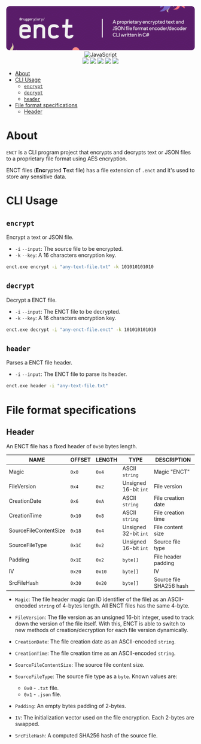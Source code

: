 <div align=center>
<img src='https://raw.githubusercontent.com/ruggeryiury/enct/main/assets/header.webp' alt='ENCT: Package Header Image'>
</div>

<div align=center>
<img src='https://cdn.jsdelivr.net/gh/devicons/devicon@latest/icons/csharp/csharp-original.svg' width='48px' title='JavaScript'/>
</div>

<div align=center>
<img src='https://img.shields.io/github/last-commit/ruggeryiury/enct?color=%23DDD&style=for-the-badge' /> <img src='https://img.shields.io/github/repo-size/ruggeryiury/enct?style=for-the-badge' /> <img src='https://img.shields.io/github/issues/ruggeryiury/enct?style=for-the-badge' /> <img src='https://img.shields.io/github/package-json/v/ruggeryiury/enct?style=for-the-badge' /> <img src='https://img.shields.io/github/license/ruggeryiury/enct?style=for-the-badge' />
</div>

- [About](#about)
- [CLI Usage](#cli-usage)
  - [`encrypt`](#encrypt)
  - [`decrypt`](#decrypt)
  - [`header`](#header)
- [File format specifications](#file-format-specifications)
  - [Header](#header-1)


# About

`ENCT` is a CLI program project that encrypts and decrypts text or JSON files to a proprietary file format using AES encryption.

ENCT files (**Enc**rypted **T**ext file) has a file extension of `.enct` and it's used to store any sensitive data.

# CLI Usage

## `encrypt`

Encrypt a text or JSON file.

- `-i` `--input`: The source file to be encrypted.
- `-k` `--key`: A 16 characters encryption key.

```bat
enct.exe encrypt -i "any-text-file.txt" -k 101010101010
```

## `decrypt`

Decrypt a ENCT file.

- `-i` `--input`: The ENCT file to be decrypted.
- `-k` `--key`: A 16 characters encryption key.

```bat
enct.exe decrypt -i "any-enct-file.enct" -k 101010101010
```

## `header`

Parses a ENCT file header.

- `-i` `--input`: The ENCT file to parse its header.

```bat
enct.exe header -i "any-text-file.txt"
```

# File format specifications

## Header

An ENCT file has a fixed header of `0x50` bytes length.


| NAME                  	| OFFSET 	| LENGTH 	| TYPE                  	| DESCRIPTION             	|
|-----------------------	|--------	|--------	|-----------------------	|-------------------------	|
| Magic                 	| `0x0`  	| `0x4`  	| ASCII `string`        	| Magic "ENCT"            	|
| FileVersion           	| `0x4`  	| `0x2`  	| Unsigned 16-bit `int` 	| File version            	|
| CreationDate          	| `0x6`  	| `0xA`  	| ASCII `string`        	| File creation date      	|
| CreationTime          	| `0x10` 	| `0x8`  	| ASCII `string`        	| File creation time      	|
| SourceFileContentSize 	| `0x18` 	| `0x4`  	| Unsigned 32-bit `int` 	| File content size       	|
| SourceFileType        	| `0x1C` 	| `0x2`  	| Unsigned 16-bit `int` 	| Source file type        	|
| Padding               	| `0x1E` 	| `0x2`  	| `byte[]`              	| File header padding     	|
| IV                    	| `0x20` 	| `0x10` 	| `byte[]`              	| IV                      	|
| SrcFileHash           	| `0x30` 	| `0x20` 	| `byte[]`              	| Source file SHA256 hash 	|

- `Magic`: The file header magic (an ID identifier of the file) as an ASCII-encoded `string` of 4-bytes length. All ENCT files has the same 4-byte.

- `FileVersion`: The file version as an unsigned 16-bit integer, used to track down the version of the file itself. With this, ENCT is able to switch to new methods of creation/decryption for each file version dynamically.

- `CreationDate`: The file creation date as an ASCII-encoded `string`.

- `CreationTime`: The file creation time as an ASCII-encoded `string`.

- `SourceFileContentSize`: The source file content size.

- `SourceFileType`: The source file type as a `byte`. Known values are:
  - `0x0` - `.txt` file.
  - `0x1` - `.json` file.

- `Padding`: An empty bytes padding of 2-bytes.

- `IV`: The **i**nitialization **v**ector used on the file encryption. Each 2-bytes are swapped.

- `SrcFileHash`: A computed SHA256 hash of the source file.